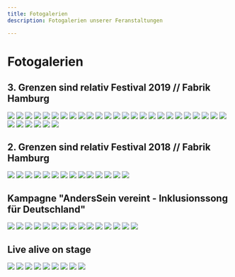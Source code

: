 ```yaml
---
title: Fotogalerien
description: Fotogalerien unserer Feranstaltungen

---
```

# Fotogalerien

## 3. Grenzen sind relativ Festival 2019 // Fabrik Hamburg 

<gallery>

![](/media/2020/10/img_0008.JPG)
![](/media/2020/10/img_0023.JPG)
![](/media/2020/10/img_0060.JPG)
![](/media/2020/10/img_0065.JPG)
![](/media/2020/10/img_0143.JPG)
![](/media/2020/10/img_0147.JPG)
![](/media/2020/10/img_0150.JPG)
![](/media/2020/10/img_0169.JPG)
![](/media/2020/10/img_0173.JPG)
![](/media/2020/10/img_0175.JPG)
![](/media/2020/10/img_0194.JPG)
![](/media/2020/10/img_0228.JPG)
![](/media/2020/10/img_0237.JPG)
![](/media/2020/10/img_0238.JPG)
![](/media/2020/10/img_0260.JPG)
![](/media/2020/10/img_0381.JPG)
![](/media/2020/10/img_0516.JPG)
![](/media/2020/10/img_0662.JPG)
![](/media/2020/10/img_0692.JPG)
![](/media/2020/10/img_0703.JPG)
![](/media/2020/10/img_0756.JPG)
![](/media/2020/10/img_0895.JPG)
![](/media/2020/10/img_0909.JPG)
![](/media/2020/10/img_1047.JPG)
![](/media/2020/10/img_1063.JPG)
![](/media/2020/10/img_9895.JPG)
![](/media/2020/10/img_9898.JPG)
![](/media/2020/10/img_9904.JPG)
![](/media/2020/10/img_9925.JPG)
![](/media/2020/10/img_9983.JPG)
![](/media/2020/10/img_9992.JPG)

</gallery>

## 2. Grenzen sind relativ Festival 2018 // Fabrik Hamburg

<gallery>

![](/media/2020/10/soularia_kgwfz7qg.jpeg)
![](/media/2020/10/kilez-more-feat-morgaine_-3-7ierea.jpeg)
![](/media/2020/10/sebo-kiddo-kat_0uzx28uq.jpeg)
![](/media/2020/10/jan-plewka-marco-schmedtje_rpl1llga.jpeg)
![](/media/2020/10/mate_9aywrnra.jpeg)
![](/media/2020/10/rapfugees-vs-bodyrhythm_bq0-u3ca.jpeg)
![](/media/2020/10/safar-band_zd2m3ndg.jpeg)
![](/media/2020/10/stringnbase_mbiwn0ng.jpeg)
![](/media/2020/10/klaauter-theater_y4xxkw0w.jpeg)
![](/media/2020/10/markus-riemann_ycpzyh-g.jpeg)
![](/media/2020/10/interaktive-malerei-2_zgjs-bza.jpeg)
![](/media/2020/10/interaktive-malerei_tb1g-xag.jpeg)
![](/media/2020/10/dreh-friedenssong_ih-kkv7w.jpeg)
![](/media/2020/10/infostande_mldwfd3g.jpeg)

</gallery>

## Kampagne "AndersSein vereint - Inklusionssong für Deutschland"

<gallery>

![](/media/2020/10/anderssein-vereint-massenszene1-_-foto-by-tom-roeler.jpg)
![](/media/2020/10/katrin-wulff-und-volkan-baydar-in-action-_-foto-by-stephan-olbrich.jpg)
![](/media/2020/10/lara-hahnel-_-4-inklusionsprotagonisten.jpg)
![](/media/2020/10/anderssein-vereint-crew1-_-foto-by-tom-roeler.jpg)
![](/media/2020/10/anderssein-vereint-band-_-gastsanger-_-foto-by-tom-roeler.jpg)
![](/media/2020/10/komparsen-_-foto-by-tom-roeler.jpg)
![](/media/2020/10/anderssein-vereint-_-musikvideodreh-aufbau-_-foto-by-robin-schmiedebach.jpg)
![](/media/2020/10/gastsanger-_-foto-by-tom-roeler.jpg)
![](/media/2020/10/anderssein-vereint-massenszene2-_-foto-by-tom-roeler.jpg)
![](/media/2020/10/anderssein-vereint-massenszene3-_-foto-by-tom-roeler.jpg)
![](/media/2020/10/anderssein-vereint-begegnung-michel-arriens-und-kind-_-foto-by-stephan-olbrich.jpg)
![](/media/2020/10/mischa-gohlke-band-feat-katrin-wulff-1-_-potrait-_-foto-by-tom-roeler.jpg)
![](/media/2020/10/grenzen-sind-relativ-initiator-mischa-gohlke-_-foto-by-stephan-olbrich.jpg)
![](/media/2020/10/asv-festival-_-anderssein-vereint-_-foto-by-marie-tabuena-_-online.jpg)
![](/media/2020/10/asv-festival-_-anderssein-vereint-_-foto-by-stephan-olbrich-_-online.jpg)

</gallery>

## Live alive on stage

<gallery>

![](/media/2020/10/neu1.jpg)
![](/media/2020/10/hoffenheim1.png)
![](/media/2020/10/hoffenheim2.jpg)
![](/media/2020/10/est-asv.jpg)
![](/media/2020/10/friedenssong-ptm-2017.jpg)
![](/media/2020/10/konfliktlotsentage.jpg)
![](/media/2020/10/kinder.jpg)
![](/media/2020/10/gruppenfoto.jpg)
![](/media/2020/10/talk.jpg)

</gallery>
